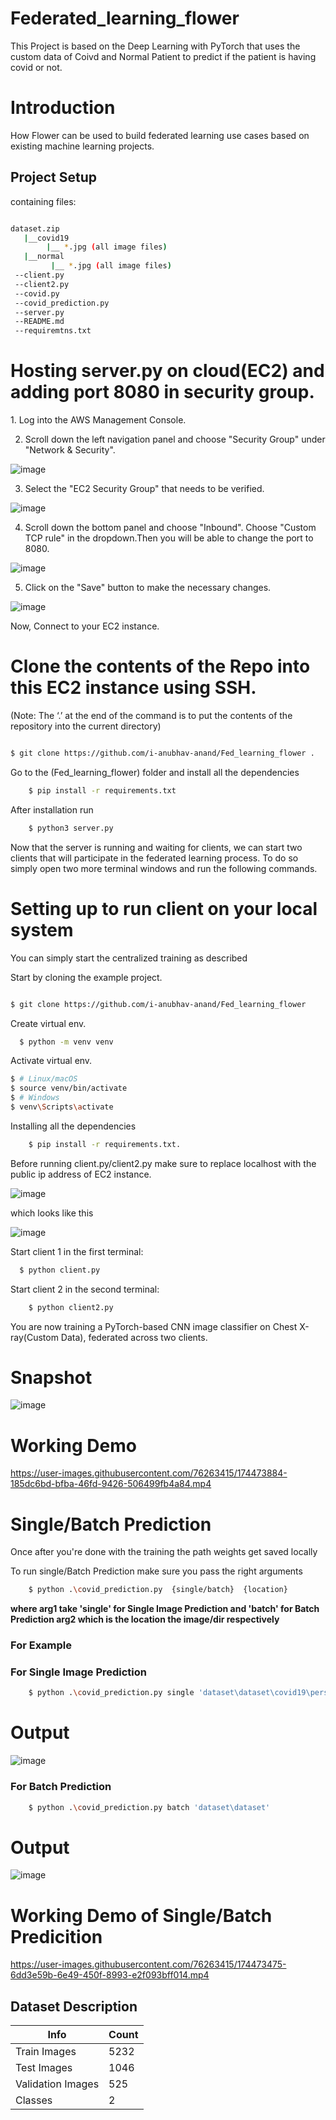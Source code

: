 # Federated_learning_flower

This Project is based on the Deep Learning with PyTorch that uses the custom data of Coivd and Normal Patient to predict if the patient is having covid or not.

<h1>Introduction</h1>
How Flower can be used to build federated learning use cases based on existing machine learning projects.

<h2>Project Setup</h2>

containing files:
```bash

dataset.zip
   |__covid19
        |__ *.jpg (all image files)
   |__normal
         |__ *.jpg (all image files)
 --client.py
 --client2.py
 --covid.py
 --covid_prediction.py
 --server.py
 --README.md
 --requiremtns.txt
```

 
  
  <h1>Hosting server.py on cloud(EC2) and adding port 8080 in security group.</h1>
  1. Log into the AWS Management Console.
  
  2. Scroll down the left navigation panel and choose "Security Group" under "Network & Security".
   
   ![image](https://user-images.githubusercontent.com/76263415/174425642-3f7d086a-1786-436b-a992-7ec4f1dbe087.png)
   
  3. Select the "EC2 Security Group" that needs to be verified.
  
  ![image](https://user-images.githubusercontent.com/76263415/174425658-56404bde-a5de-448d-bae1-c8ea8c47f9f2.png)

  4. Scroll down the bottom panel and choose "Inbound". Choose "Custom TCP rule" in the dropdown.Then you will be able to change the port to 8080.
  
   ![image](https://user-images.githubusercontent.com/76263415/174548841-8be6bec8-9f51-44aa-9eb0-4bbce584c90a.png)

  5. Click on the "Save" button to make the necessary changes.
  
  ![image](https://user-images.githubusercontent.com/76263415/174425684-675f2fab-6cc8-4049-94ac-61f033038975.png)
  
  
  Now, Connect to your EC2 instance.
  
  <h1>Clone the contents of the Repo into this EC2 instance using SSH.</h1>
  (Note: The ‘.’ at the end of the command is to put the contents of the repository into the current directory)
  
```bash

$ git clone https://github.com/i-anubhav-anand/Fed_learning_flower .

```
     
   Go to the (Fed_learning_flower) folder and install all the dependencies

```bash
    $ pip install -r requirements.txt  
```
  After installation run 
  
```bash
    $ python3 server.py
```
  Now that the server is running and waiting for clients, we can start two clients that will participate in the federated learning process.
  To do so simply open two more   terminal windows and run the following commands.



 
    
  <h1>Setting up to run client on your local system</h1>
  
  You can simply start the centralized training as described
  
  Start by cloning the example project.

```bash

$ git clone https://github.com/i-anubhav-anand/Fed_learning_flower

```
  
  
  Create virtual env.
  
  ```bash
    $ python -m venv venv
 ```
 Activate virtual env.
 ```bash
$ # Linux/macOS
$ source venv/bin/activate  
$ # Windows
$ venv\Scripts\activate 
 ```
 Installing all the dependencies
```bash
    $ pip install -r requirements.txt.
```
Before running client.py/client2.py make sure to replace localhost with the  public ip address of EC2 instance.
 
 ![image](https://user-images.githubusercontent.com/76263415/174426161-751c0702-bbd8-4fac-af7b-2d1e3f92f5d0.png)

which looks like this

![image](https://user-images.githubusercontent.com/76263415/174426355-ab394c55-fe69-4810-b3cf-18cdf784a7d0.png)



Start client 1 in the first terminal:

  ```bash
    $ python client.py
```

  Start client 2 in the second terminal:

```bash
    $ python client2.py
```  




  
  
  You are now training a PyTorch-based CNN image classifier on Chest X-ray(Custom Data), federated across two clients.
  


 <h1>Snapshot</h1>

![image](https://user-images.githubusercontent.com/76263415/174471453-11b9662c-869a-4223-8cc1-5c489b43f44e.png)



<h1> Working Demo </h1>




https://user-images.githubusercontent.com/76263415/174473884-185dc6bd-bfba-46fd-9426-506499fb4a84.mp4



<h1> Single/Batch Prediction </h1>

Once after you're done with the training the path weights get saved locally 

To run single/Batch Prediction make sure you pass the right arguments


```bash
    $ python .\covid_prediction.py  {single/batch}  {location}
```  

**where arg1 take 'single' for Single Image Prediction and 'batch' for Batch Prediction arg2 which is the location the image/dir respectively**

<h3>
   For Example </h3>
   
   
 <h3>  For Single Image Prediction</h3>

```bash
    $ python .\covid_prediction.py single 'dataset\dataset\covid19\person3_bacteria_13.jpeg'
```  
<h1>Output</h1>

![image](https://user-images.githubusercontent.com/76263415/174462789-07b0bdfb-ec01-493f-81fc-2d92a8c4f35a.png)



<h3>For Batch Prediction</h3>

```bash
    $ python .\covid_prediction.py batch 'dataset\dataset'   
```  

<h1>Output</h1>

![image](https://user-images.githubusercontent.com/76263415/174474864-06278c2f-8606-4d2a-bbc0-b1ba0fb1da84.png)



<h1>Working Demo of Single/Batch Predicition</h1>


https://user-images.githubusercontent.com/76263415/174473475-6dd3e59b-6e49-450f-8993-e2f093bff014.mp4



 <h2>Dataset Description</h2>

   
Info| Count
--- | --- 
Train Images | 5232
Test Images | 1046
Validation Images | 525 
Classes | 2

 
    
   





  
